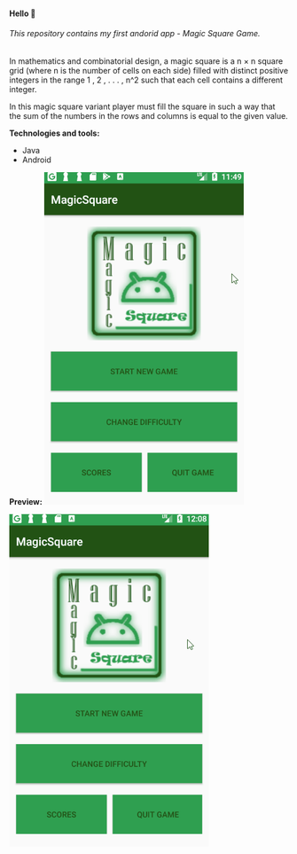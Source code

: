 #### Hello :wave:

###### This repository contains my first andorid app - Magic Square Game.
In mathematics and combinatorial design, a magic square is a n × n square grid (where n is the number of cells on each side) filled with distinct positive integers in the range 1 , 2 , . . . , n^2 such that each cell contains a different integer. 

In this magic square variant player must fill the square in such a way that the sum of the numbers in the rows and columns is equal to the given value.

**Technologies and tools:**
- Java
- Android

**Preview:**
<img src="app/src/test/java/preview/Android1.gif?raw=true" >

<img src="app/src/test/java/preview/Android2.gif?raw=true" >
